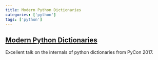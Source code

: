 ```yaml
---
title: Modern Python Dictionaries
categories: ['python']
tags: ['python']
---
```


## [Modern Python Dictionaries](https://www.youtube.com/watch?v=npw4s1QTmPg)

Excellent talk on the internals of python dictionaries from PyCon 2017.
